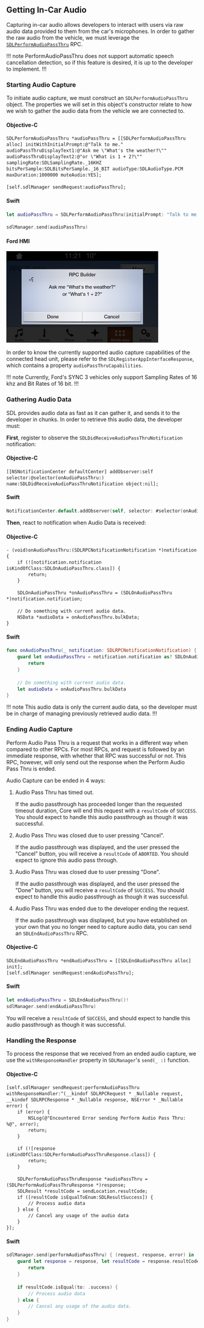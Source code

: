 ## Getting In-Car Audio

Capturing in-car audio allows developers to interact with users via raw audio data provided to them from the car's microphones. In order to gather the raw audio from the vehicle, we must leverage the [`SDLPerformAudioPassThru`](https://github.com/smartdevicelink/sdl_ios/blob/master/SmartDeviceLink/SDLPerformAudioPassThru.h) RPC.

!!! note
PerformAudioPassThru does not support automatic speech cancellation detection, so if this feature is desired, it is up to the developer to implement.
!!!

### Starting Audio Capture
To initiate audio capture, we must construct an `SDLPerformAudioPassThru` object. The properties we will set in this object's constructor relate to how we wish to gather the audio data from the vehicle we are connected to.

#### Objective-C
```objc
SDLPerformAudioPassThru *audioPassThru = [[SDLPerformAudioPassThru alloc] initWithInitialPrompt:@"Talk to me." audioPassThruDisplayText1:@"Ask me \"What's the weather?\"" audioPassThruDisplayText2:@"or \"What is 1 + 2?\"" samplingRate:SDLSamplingRate._16KHZ bitsPerSample:SDLBitsPerSample._16_BIT audioType:SDLAudioType.PCM maxDuration:1000000 muteAudio:YES];

[self.sdlManager sendRequest:audioPassThru];
```

#### Swift
```swift
let audioPassThru = SDLPerformAudioPassThru(initialPrompt: "Talk to me.", audioPassThruDisplayText1: "Ask me \"What's the weather?\"", audioPassThruDisplayText2: "or \"What is 1 + 2?\"", samplingRate: ._16KHZ(), bitsPerSample: ._8_BIT(), audioType: .pcm(), maxDuration: 1000000, muteAudio: true)!

sdlManager.send(audioPassThru) 
```

#### Ford HMI
![Ford Audio Pass Thru](assets/Ford_AudioPassThruPrompt.png)

In order to know the currently supported audio capture capabilities of the connected head unit, please refer to the `SDLRegisterAppInterfaceResponse`, which contains a property `audioPassThruCapabilities`.

!!! note
Currently, Ford's SYNC 3 vehicles only support Sampling Rates of 16 khz and Bit Rates of 16 bit.
!!!

### Gathering Audio Data

SDL provides audio data as fast as it can gather it, and sends it to the developer in chunks. In order to retrieve this audio data, the developer must:

**First**, register to observe the `SDLDidReceiveAudioPassThruNotification` notification: 

#### Objective-C
```objc
[[NSNotificationCenter defaultCenter] addObserver:self selector:@selector(onAudioPassThru:) name:SDLDidReceiveAudioPassThruNotification object:nil];
```

#### Swift
```swift
NotificationCenter.default.addObserver(self, selector: #selector(onAudioPassThru(_:)), name: .SDLDidReceiveAudioPassThru, object: nil)
```

**Then**, react to notification when Audio Data is received:

#### Objective-C
``` objc
- (void)onAudioPassThru:(SDLRPCNotificationNotification *)notification {
    if (![notification.notification isKindOfClass:SDLOnAudioPassThru.class]) {
        return;
    }
    
    SDLOnAudioPassThru *onAudioPassThru = (SDLOnAudioPassThru *)notification.notification;
    
    // Do something with current audio data.
    NSData *audioData = onAudioPassThru.bulkData;
}
```

#### Swift
```swift
func onAudioPassThru(_ notification: SDLRPCNotificationNotification) {
    guard let onAudioPassThru = notification.notification as? SDLOnAudioPassThru else {
        return
    }
    
    // Do something with current audio data.
    let audioData = onAudioPassThru.bulkData
}
```


!!! note
This audio data is only the current audio data, so the developer must be in charge of managing previously retrieved audio data.
!!!


### Ending Audio Capture
Perform Audio Pass Thru is a request that works in a different way when compared to other RPCs. For most RPCs, and request is followed by an immediate response, with whether that RPC was successful or not. This RPC, however, will only send out the response when the Perform Audio Pass Thru is ended.

Audio Capture can be ended in 4 ways:

1. Audio Pass Thru has timed out.

    If the audio passthrough has proceeded longer than the requested timeout duration, Core will end this request with a `resultCode` of `SUCCESS`. You should expect to handle this audio passthrough as though it was successful.

2. Audio Pass Thru was closed due to user pressing "Cancel".

    If the audio passthrough was displayed, and the user pressed the "Cancel" button, you will receive a `resultCode` of `ABORTED`. You should expect to ignore this audio pass through.

3. Audio Pass Thru was closed due to user pressing "Done".

    If the audio passthrough was displayed, and the user pressed the "Done" button, you will receive a `resultCode` of `SUCCESS`. You should expect to handle this audio passthrough as though it was successful.

4. Audio Pass Thru was ended due to the developer ending the request.

    If the audio passthrough was displayed, but you have established on your own that you no longer need to capture audio data, you can send an `SDLEndAudioPassThru` RPC.

#### Objective-C
```objc
SDLEndAudioPassThru *endAudioPassThru = [[SDLEndAudioPassThru alloc] init];
[self.sdlManager sendRequest:endAudioPassThru];
```

#### Swift
```swift
let endAudioPassThru = SDLEndAudioPassThru()!
sdlManager.send(endAudioPassThru)
```

You will receive a `resultCode` of `SUCCESS`, and should expect to handle this audio passthrough as though it was successful.

### Handling the Response
To process the response that we received from an ended audio capture, we use the `withResponseHandler` property in `SDLManager`'s `send(_ :)` function.

#### Objective-C
```objc
[self.sdlManager sendRequest:performAudioPassThru withResponseHandler:^(__kindof SDLRPCRequest * _Nullable request, __kindof SDLRPCResponse * _Nullable response, NSError * _Nullable error) {
    if (error) {
        NSLog(@"Encountered Error sending Perform Audio Pass Thru: %@", error);
        return;
    }
    
    if (![response isKindOfClass:SDLPerformAudioPassThruResponse.class]) {
        return;
    }
    
    SDLPerformAudioPassThruResponse *audioPassThru = (SDLPerformAudioPassThruResponse *)response;
    SDLResult *resultCode = sendLocation.resultCode;
    if ([resultCode isEqualToEnum:SDLResultSuccess]) {
        // Process audio data    
    } else {
        // Cancel any usage of the audio data
    }
}];
```

#### Swift
```swift
sdlManager.send(performAudioPassThru) { (request, response, error) in
    guard let response = response, let resultCode = response.resultCode else {
        return
    }
    
    if resultCode.isEqual(to: .success) {
        // Process audio data
    } else {
        // Cancel any usage of the audio data.
    }
}
```
